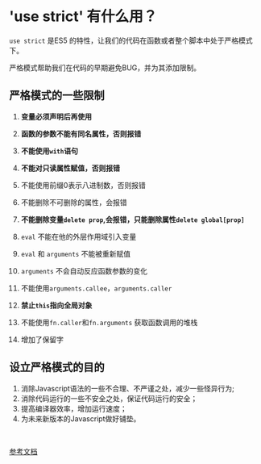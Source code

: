 # 'use strict' 有什么用？

`use strict` 是ES5 的特性，让我们的代码在函数或者整个脚本中处于严格模式下。

严格模式帮助我们在代码的早期避免BUG，并为其添加限制。

## 严格模式的一些限制

1. **变量必须声明后再使用**

2. **函数的参数不能有同名属性，否则报错**

3. **不能使用`with`语句**

4. **不能对只读属性赋值，否则报错**

5. 不能使用前缀0表示八进制数，否则报错

6. 不能删除不可删除的属性，会报错

7. **不能删除变量`delete prop`,会报错，只能删除属性`delete global[prop]`**

8. `eval` 不能在他的外层作用域引入变量

9. `eval` 和 `arguments` 不能被重新赋值

10.  `arguments` 不会自动反应函数参数的变化

11. 不能使用`arguments.callee`，`arguments.caller`

12. **禁止`this`指向全局对象**

13. 不能使用`fn.caller`和`fn.arguments` 获取函数调用的堆栈

14. 增加了保留字

## 设立严格模式的目的

1. 消除Javascript语法的一些不合理、不严谨之处，减少一些怪异行为;
2. 消除代码运行的一些不安全之处，保证代码运行的安全；
3. 提高编译器效率，增加运行速度；
4. 为未来新版本的Javascript做好铺垫。

​    

[参考文档](https://developer.mozilla.org/zh-CN/docs/Web/JavaScript/Reference/Strict_mode)

